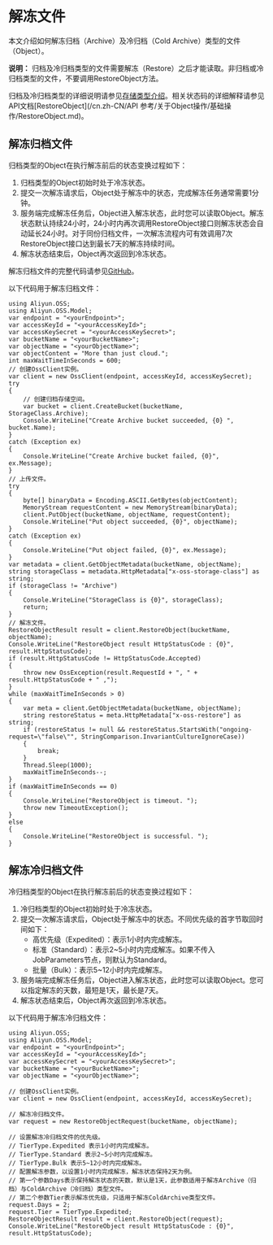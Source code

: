 # 解冻文件

本文介绍如何解冻归档（Archive）及冷归档（Cold Archive）类型的文件（Object）。

**说明：** 归档及冷归档类型的文件需要解冻（Restore）之后才能读取。非归档或冷归档类型的文件，不要调用RestoreObject方法。

归档及冷归档类型的详细说明请参见[存储类型介绍](/cn.zh-CN/开发指南/存储类型/存储类型介绍.md)。相关状态码的详细解释请参见API文档[RestoreObject](/cn.zh-CN/API 参考/关于Object操作/基础操作/RestoreObject.md)。

## 解冻归档文件

归档类型的Object在执行解冻前后的状态变换过程如下：

1.  归档类型的Object初始时处于冷冻状态。
2.  提交一次解冻请求后，Object处于解冻中的状态，完成解冻任务通常需要1分钟。
3.  服务端完成解冻任务后，Object进入解冻状态，此时您可以读取Object。解冻状态默认持续24小时，24小时内再次调用RestoreObject接口则解冻状态会自动延长24小时。对于同份归档文件，一次解冻流程内可有效调用7次RestoreObject接口达到最长7天的解冻持续时间。
4.  解冻状态结束后，Object再次返回到冷冻状态。

解冻归档文件的完整代码请参见[GitHub](https://github.com/aliyun/aliyun-oss-csharp-sdk/blob/master/samples/Samples/RestoreArchiveObjectSample.cs)。

以下代码用于解冻归档文件：

```
using Aliyun.OSS;
using Aliyun.OSS.Model;
var endpoint = "<yourEndpoint>";
var accessKeyId = "<yourAccessKeyId>";
var accessKeySecret = "<yourAccessKeySecret>";
var bucketName = "<yourBucketName>";
var objectName = "<yourObjectName>";
var objectContent = "More than just cloud.";
int maxWaitTimeInSeconds = 600;
// 创建OssClient实例。
var client = new OssClient(endpoint, accessKeyId, accessKeySecret);
try
{
    // 创建归档存储空间。
    var bucket = client.CreateBucket(bucketName, StorageClass.Archive);
    Console.WriteLine("Create Archive bucket succeeded, {0} ", bucket.Name);
}
catch (Exception ex)
{
    Console.WriteLine("Create Archive bucket failed, {0}", ex.Message);
}
// 上传文件。
try
{
    byte[] binaryData = Encoding.ASCII.GetBytes(objectContent);
    MemoryStream requestContent = new MemoryStream(binaryData);
    client.PutObject(bucketName, objectName, requestContent);
    Console.WriteLine("Put object succeeded, {0}", objectName);
}
catch (Exception ex)
{
    Console.WriteLine("Put object failed, {0}", ex.Message);
}
var metadata = client.GetObjectMetadata(bucketName, objectName);
string storageClass = metadata.HttpMetadata["x-oss-storage-class"] as string;
if (storageClass != "Archive")
{
    Console.WriteLine("StorageClass is {0}", storageClass);
    return;
}
// 解冻文件。
RestoreObjectResult result = client.RestoreObject(bucketName, objectName);
Console.WriteLine("RestoreObject result HttpStatusCode : {0}", result.HttpStatusCode);
if (result.HttpStatusCode != HttpStatusCode.Accepted)
{
    throw new OssException(result.RequestId + ", " + result.HttpStatusCode + " ,");
}
while (maxWaitTimeInSeconds > 0)
{
    var meta = client.GetObjectMetadata(bucketName, objectName);
    string restoreStatus = meta.HttpMetadata["x-oss-restore"] as string;
    if (restoreStatus != null && restoreStatus.StartsWith("ongoing-request=\"false\"", StringComparison.InvariantCultureIgnoreCase))
    {
        break;
    }
    Thread.Sleep(1000);
    maxWaitTimeInSeconds--;
}
if (maxWaitTimeInSeconds == 0)
{
    Console.WriteLine("RestoreObject is timeout. ");
    throw new TimeoutException();
}
else
{
    Console.WriteLine("RestoreObject is successful. ");
}
```

## 解冻冷归档文件

冷归档类型的Object在执行解冻前后的状态变换过程如下：

1.  冷归档类型的Object初始时处于冷冻状态。
2.  提交一次解冻请求后，Object处于解冻中的状态。不同优先级的首字节取回时间如下：
    -   高优先级（Expedited）：表示1小时内完成解冻。
    -   标准（Standard）：表示2~5小时内完成解冻。如果不传入JobParameters节点，则默认为Standard。
    -   批量（Bulk）：表示5~12小时内完成解冻。
3.  服务端完成解冻任务后，Object进入解冻状态，此时您可以读取Object。您可以指定解冻的天数，最短是1天，最长是7天。
4.  解冻状态结束后，Object再次返回到冷冻状态。

以下代码用于解冻冷归档文件：

```
using Aliyun.OSS;
using Aliyun.OSS.Model;
var endpoint = "<yourEndpoint>";
var accessKeyId = "<yourAccessKeyId>";
var accessKeySecret = "<yourAccessKeySecret>";
var bucketName = "<yourBucketName>";
var objectName = "<yourObjectName>";

// 创建OssClient实例。
var client = new OssClient(endpoint, accessKeyId, accessKeySecret);

// 解冻冷归档文件。
var request = new RestoreObjectRequest(bucketName, objectName);

// 设置解冻冷归档文件的优先级。
// TierType.Expedited 表示1小时内完成解冻。
// TierType.Standard 表示2~5小时内完成解冻。
// TierType.Bulk 表示5~12小时内完成解冻。
// 配置解冻参数，以设置1小时内完成解冻，解冻状态保持2天为例。
// 第一个参数Days表示保持解冻状态的天数，默认是1天，此参数适用于解冻Archive（归档）与ColdArchive（冷归档）类型文件。
// 第二个参数Tier表示解冻优先级，只适用于解冻ColdArchive类型文件。
request.Days = 2;
request.Tier = TierType.Expedited;
RestoreObjectResult result = client.RestoreObject(request);
Console.WriteLine("RestoreObject result HttpStatusCode : {0}", result.HttpStatusCode);
```

